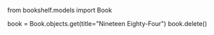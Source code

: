 from bookshelf.models import Book

book = Book.objects.get(title="Nineteen Eighty-Four")
book.delete()